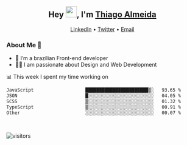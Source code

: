 

<h2 align="center">Hey <img src="https://github.com/TheDudeThatCode/TheDudeThatCode/blob/master/Assets/Hi.gif" width="29">, I'm <a href="https://www.linkedin.com/in/thiago-almeida-69785569/">Thiago Almeida</a></h2>
<p align="center">
  <a href="https://www.linkedin.com/in/thiago-almeida-69785569/">LinkedIn</a> •
  <a href="https://twitter.com/thiagoloal">Twitter</a> •
  <a href="mailto:thiagoloal@gmail.com">Email</a>
</p>

### About Me 🚀
- 🌱  I’m a brazilian Front-end developer</br>
- 👨‍💻  I am passionate about Design and Web Development</br>

<!-- ![Thiago Almeida github stats](https://github-readme-stats.vercel.app/api?username=thiagoloal&show_icons=true&hide_border=true)&nbsp;&nbsp; -->

📊 This week I spent my time working on
<!--START_SECTION:waka-->

```txt
JavaScript                   ███████████████████████▒░   93.65 %
JSON                         █░░░░░░░░░░░░░░░░░░░░░░░░   04.05 %
SCSS                         ▒░░░░░░░░░░░░░░░░░░░░░░░░   01.32 %
TypeScript                   ▒░░░░░░░░░░░░░░░░░░░░░░░░   00.91 %
Other                        ░░░░░░░░░░░░░░░░░░░░░░░░░   00.07 %
```

<!--END_SECTION:waka-->

<br />

![visitors](https://visitor-badge.laobi.icu/badge?page_id=thiagoloal.thiagoloal)
